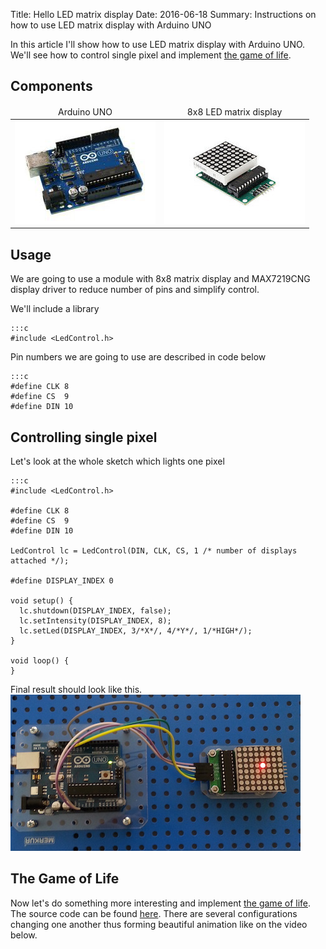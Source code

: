 Title: Hello LED matrix display
Date: 2016-06-18
Summary: Instructions on how to use LED matrix display with Arduino UNO

In this article I'll show how to use LED matrix display with Arduino UNO.
We'll see how to control single pixel and implement 
[the game of life](https://en.wikipedia.org/wiki/The_Game_of_Life).

## Components ##
<table>
	<thead>
		<tr style="text-align: center;">
			<td>Arduino UNO</td>
			<td>8x8 LED matrix display</td>
		</tr>
	</thead>
	<tbody>		
		<tr>
			<td>
				<img src="/static/images/arduino_uno_min.jpg">				
			</td>
			<td>
				<img src="/static/images/led_matrix_min.jpg">
			</td>
		</tr>
	</tbody>
</table>

## Usage ##
We are going to use a module with 8x8 matrix display and MAX7219CNG display driver 
to reduce number of pins and simplify control.

We'll include a library

	:::c
	#include <LedControl.h>

Pin numbers we are going to use are described in code below

	:::c
	#define CLK 8
	#define CS  9
	#define DIN 10

## Controlling single pixel ##
Let's look at the whole sketch which lights one pixel

	:::c
	#include <LedControl.h>

	#define CLK 8
	#define CS  9
	#define DIN 10

	LedControl lc = LedControl(DIN, CLK, CS, 1 /* number of displays attached */);

	#define DISPLAY_INDEX 0

	void setup() {  
	  lc.shutdown(DISPLAY_INDEX, false);
	  lc.setIntensity(DISPLAY_INDEX, 8);
	  lc.setLed(DISPLAY_INDEX, 3/*X*/, 4/*Y*/, 1/*HIGH*/);
	}

	void loop() {
	}	

Final result should look like this.
![Final result](/static/images/pixel_control.jpg)

## The Game of Life ##
Now let's do something more interesting and implement [the game of life](https://en.wikipedia.org/wiki/The_Game_of_Life).
The source code can be found [here](https://github.com/zjor/arduino/blob/master/the_game_of_life/the_game_of_life.ino).
There are several configurations changing one another thus forming beautiful animation like on the video below.


